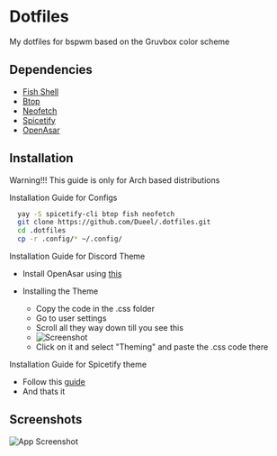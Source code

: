 # Dotfiles

My dotfiles for bspwm based on the Gruvbox color scheme


## Dependencies

- [Fish Shell](https://fishshell.com/)
- [Btop](https://github.com/aristocratos/btop)
- [Neofetch](https://github.com/dylanaraps/neofetch)
- [Spicetify](https://spicetify.app/)
- [OpenAsar](https://openasar.dev/)

## Installation

Warning!!! This guide is only for Arch based distributions

Installation Guide for Configs


```bash
  yay -S spicetify-cli btop fish neofetch
  git clone https://github.com/Dueel/.dotfiles.git
  cd .dotfiles
  cp -r .config/* ~/.config/
```
Installation Guide for Discord Theme

- Install OpenAsar using [this](https://openasar.dev/)

- Installing the Theme
  - Copy the code in the .css folder
  - Go to user settings
  - Scroll all they way down till you see this
  - ![Screenshot](https://i.imgur.com/ugUnL9R.png)
  - Click on it and select "Theming" and paste the .css code there

Installation Guide for Spicetify theme

- Follow this [guide](https://spicetify.app/docs/advanced-usage/installation#aur)
- And thats it

## Screenshots

![App Screenshot](https://via.placeholder.com/468x300?text=App+Screenshot+Here)

